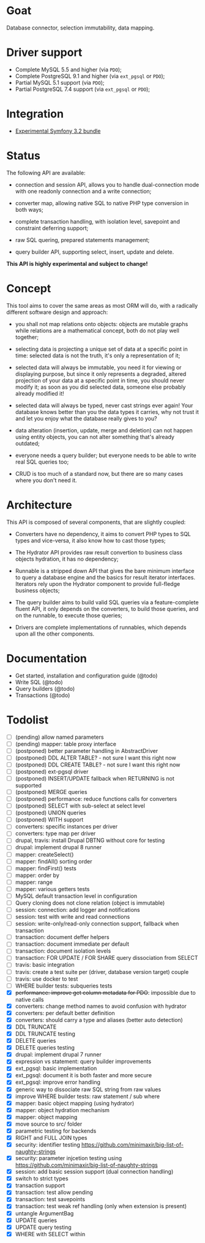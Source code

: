# Goat

Database connector, selection immutability, data mapping.


# Driver support

 *  Complete MySQL 5.5 and higher (via `PDO`);
 *  Complete PostgreSQL 9.1 and higher (via `ext_pgsql` or `PDO`);
 *  Partial MySQL 5.1 support (via `PDO`);
 *  Partial PostgreSQL 7.4 support (via `ext_pgsql` or `PDO`);


# Integration

 *  [Experimental Symfony 3.2 bundle](https://github.com/pounard/goat-bundle)


# Status

The following API are available:

 *  connection and session API, allows you to handle dual-connection mode with
    one readonly connection and a write connection;

 *  converter map, allowing native SQL to native PHP type conversion in both
    ways;

 *  complete transaction handling, with isolation level, savepoint and
    constraint deferring support;

 *  raw SQL quering, prepared statements management;

 *  query builder API, supporting select, insert, update and delete.

**This API is highly experimental and subject to change!**


# Concept

This tool aims to cover the same areas as most ORM will do, with a radically
different software design and approach:

 *  you shall not map relations onto objects: objects are mutable graphs while
    relations are a mathematical concept, both do not play well together;

 *  selecting data is projecting a unique set of data at a specific point in
    time: selected data is not the truth, it's only a representation of it;

 *  selected data will always be immutable, you need it for viewing or
    displaying purpose, but since it only represents a degraded, altered
    projection of your data at a specific point in time, you should never
    modify it; as soon as you did selected data, someone else probably already
    modified it!

 *  selected data will always be typed, never cast strings ever again! Your
    database knows better than you the data types it carries, why not trust it
    and let you enjoy what the database really gives to you?

 *  data alteration (insertion, update, merge and deletion) can not happen using
    entity objects, you can not alter something that's already outdated;

 *  everyone needs a query builder; but everyone needs to be able to write real
    SQL queries too;

 *  CRUD is too much of a standard now, but there are so many cases where you
    don't need it.


# Architecture

This API is composed of several components, that are slightly coupled:

 * Converters have no dependency, it aims to convert PHP types to SQL types and
   vice-versa, it also know how to cast those types;

 * The Hydrator API provides raw result convertion to business class objects
   hydration, it has no dependency;

 * Runnable is a stripped down API that gives the bare minimum interface to
   query a database engine and the basics for result iterator interfaces.
   Iterators rely upon the Hydrator component to provide full-fledge business
   objects;

 * The query builder aims to build valid SQL queries via a feature-complete
   fluent API, it only depends on the converters, to build those queries,
   and on the runnable, to execute those queries;

 * Drivers are complete implementations of runnables, which depends upon all
   the other components.


# Documentation

 *  Get started, installation and configuration guide (@todo)
 *  Write SQL (@todo)
 *  Query builders (@todo)
 *  Transactions (@todo)


# Todolist

 *  [ ] (pending) allow named parameters
 *  [ ] (pending) mapper: table proxy interface
 *  [ ] (postponed) better parameter handling in AbstractDriver
 *  [ ] (postponed) DDL ALTER TABLE? - not sure I want this right now
 *  [ ] (postponed) DDL CREATE TABLE? - not sure I want this right now
 *  [ ] (postponed) ext-pgsql driver
 *  [ ] (postponed) INSERT/UPDATE fallback when RETURNING is not supported
 *  [ ] (postponed) MERGE queries
 *  [ ] (postponed) performance: reduce functions calls for converters
 *  [ ] (postponed) SELECT with sub-select at select level
 *  [ ] (postponed) UNION queries
 *  [ ] (postponed) WITH support
 *  [ ] converters: specific instances per driver
 *  [ ] converters: type map per driver
 *  [ ] drupal, travis: install Drupal DBTNG without core for testing
 *  [ ] drupal: implement drupal 8 runner
 *  [ ] mapper: createSelect()
 *  [ ] mapper: findAll() sorting order
 *  [ ] mapper: findFirst() tests
 *  [ ] mapper: order by
 *  [ ] mapper: range
 *  [ ] mapper: various getters tests
 *  [ ] MySQL default transaction level in configuration
 *  [ ] Query cloning does not clone relation (object is immutable)
 *  [ ] session: connection: add logger and notifications
 *  [ ] session: test with write and read connections
 *  [ ] session: write-only/read-only connection support, fallback when transaction
 *  [ ] transaction: document deffer helpers
 *  [ ] transaction: document immediate per default
 *  [ ] transaction: document isolation levels
 *  [ ] transaction: FOR UPDATE / FOR SHARE query dissociation from SELECT
 *  [ ] travis: basic integration
 *  [ ] travis: create a test suite per (driver, database version target) couple
 *  [ ] travis: use docker to test
 *  [ ] WHERE builder tests: subqueries tests
 *  [x] <strike>performance: improve get column metadata for PDO</strike>: impossible due to native calls
 *  [x] converters: change method names to avoid confusion with hydrator
 *  [x] converters: per default better definition
 *  [x] converters: should carry a type and aliases (better auto detection)
 *  [x] DDL TRUNCATE
 *  [x] DDL TRUNCATE testing
 *  [x] DELETE queries
 *  [x] DELETE queries testing
 *  [x] drupal: implement drupal 7 runner
 *  [x] expression vs statement: query builder improvements
 *  [x] ext_pgsql: basic implementation
 *  [x] ext_pgsql: document it is both faster and more secure
 *  [x] ext_pgsql: improve error handling
 *  [x] generic way to dissociate raw SQL string from raw values
 *  [x] improve WHERE builder tests: raw statement / sub where
 *  [x] mapper: basic object mapping (using hydrator)
 *  [x] mapper: object hydration mechanism
 *  [x] mapper: object mapping
 *  [x] move source to src/ folder
 *  [x] parametric testing for backends
 *  [x] RIGHT and FULL JOIN types
 *  [x] security: identifier testing https://github.com/minimaxir/big-list-of-naughty-strings
 *  [x] security: parameter injcetion testing using https://github.com/minimaxir/big-list-of-naughty-strings
 *  [x] session: add basic session support (dual connection handling)
 *  [x] switch to strict types
 *  [x] transaction support
 *  [x] transaction: test allow pending
 *  [x] transaction: test savepoints
 *  [x] transaction: test weak ref handling (only when extension is present)
 *  [x] untangle ArgumentBag
 *  [x] UPDATE queries
 *  [x] UPDATE query testing
 *  [x] WHERE with SELECT within
